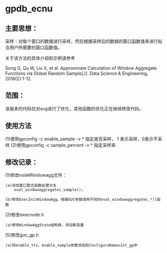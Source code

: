 # gpdb_ecnu

## 主要思想：
采样：对每个窗口的数据进行采样，然后根据采样后的数据的窗口函数值来进行拟合用户所需要的窗口函数值。

关于该方法的具体介绍和示例请参考

Song G, Qu W, Liu X, et al. Approximate Calculation of Window Aggregate Functions via Global Random Sample[J]. Data Science & Engineering, 2018(2):1-12.


## 范围：
该版本的代码仅对avg进行了优化，其他函数的优化正在继续修改代码。

## 使用方法
(1)使用gpconfig -c enable_sample -v * 指定是否采样， 1 表示采样，0表示不采样
(2)使用gpconfig -c sample_percent -v * 指定采样率


## 修改记录：

(1)修改nodeWindowagg文件：

	(a)添加窗口聚合函数处理分支
		eval_windowaggregates_sample();
	
	(b)修改ExecInitWindowAgg，根据GUC参数调用不同的eval_windowaggregates_*()函数

	
(2)修改execnode.h

	(a)修改WindowAggState结构体，添加新变量

	
(5)修改guc_gp.h

	(a)将enable_ttv、enable_sample参数添加到ConfigureNamesInt_gp中
